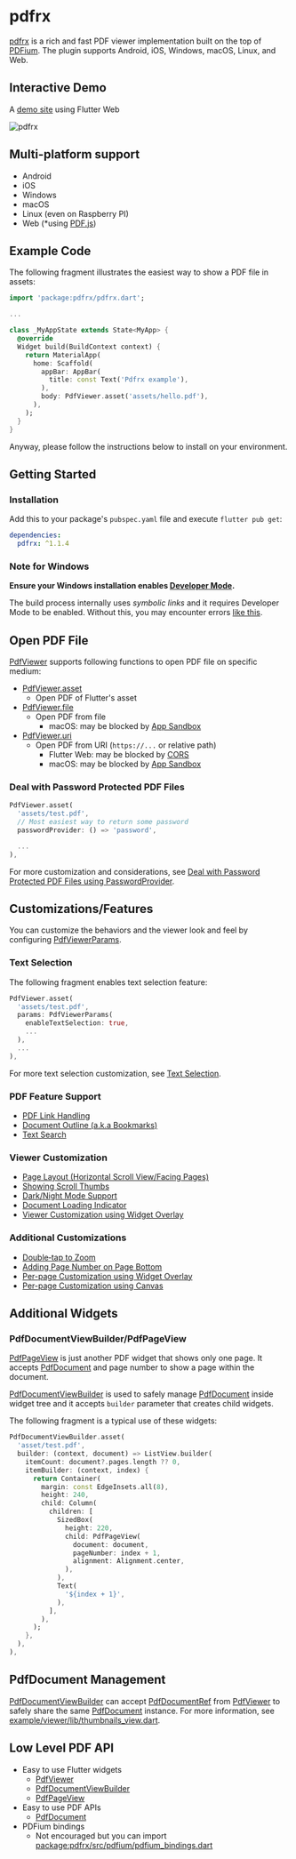 # pdfrx

[pdfrx](https://pub.dartlang.org/packages/pdfrx) is a rich and fast PDF viewer implementation built on the top of [PDFium](https://pdfium.googlesource.com/pdfium/).
The plugin supports Android, iOS, Windows, macOS, Linux, and Web.

## Interactive Demo

A [demo site](https://espresso3389.github.io/pdfrx/) using Flutter Web

![pdfrx](https://github.com/espresso3389/pdfrx/assets/1311400/b076ac0b-e2cb-48f0-8772-9891537ade7b)

## Multi-platform support

- Android
- iOS
- Windows
- macOS
- Linux (even on Raspberry PI)
- Web (\*using [PDF.js](https://mozilla.github.io/pdf.js/))

## Example Code

The following fragment illustrates the easiest way to show a PDF file in assets:

```dart
import 'package:pdfrx/pdfrx.dart';

...

class _MyAppState extends State<MyApp> {
  @override
  Widget build(BuildContext context) {
    return MaterialApp(
      home: Scaffold(
        appBar: AppBar(
          title: const Text('Pdfrx example'),
        ),
        body: PdfViewer.asset('assets/hello.pdf'),
      ),
    );
  }
}
```

Anyway, please follow the instructions below to install on your environment.

## Getting Started

### Installation

Add this to your package's `pubspec.yaml` file and execute `flutter pub get`:

```yaml
dependencies:
  pdfrx: ^1.1.4
```

### Note for Windows

**Ensure your Windows installation enables [Developer Mode](https://learn.microsoft.com/en-us/windows/apps/get-started/enable-your-device-for-development#activate-developer-mode).**

The build process internally uses *symbolic links* and it requires Developer Mode to be enabled.
Without this, you may encounter errors [like this](https://github.com/espresso3389/pdfrx/issues/34).

## Open PDF File

[PdfViewer](https://pub.dev/documentation/pdfrx/latest/pdfrx/PdfViewer-class.html) supports following functions to open PDF file on specific medium:

- [PdfViewer.asset](https://pub.dev/documentation/pdfrx/latest/pdfrx/PdfViewer/PdfViewer.asset.html)
  - Open PDF of Flutter's asset
- [PdfViewer.file](https://pub.dev/documentation/pdfrx/latest/pdfrx/PdfViewer/PdfViewer.file.html)
  - Open PDF from file
    - macOS: may be blocked by [App Sandbox](https://github.com/espresso3389/pdfrx/wiki/macOS:-Deal-with-App-Sandbox)
- [PdfViewer.uri](https://pub.dev/documentation/pdfrx/latest/pdfrx/PdfViewer/PdfViewer.uri.html)
  - Open PDF from URI (`https://...` or relative path)
    - Flutter Web: may be blocked by [CORS](https://developer.mozilla.org/en-US/docs/Web/HTTP/CORS)
    - macOS: may be blocked by [App Sandbox](https://github.com/espresso3389/pdfrx/wiki/macOS:-Deal-with-App-Sandbox)

### Deal with Password Protected PDF Files

```dart
PdfViewer.asset(
  'assets/test.pdf',
  // Most easiest way to return some password
  passwordProvider: () => 'password',

  ...
),
```

For more customization and considerations, see [Deal with Password Protected PDF Files using PasswordProvider](https://github.com/espresso3389/pdfrx/wiki/Deal-with-Password-Protected-PDF-Files-using-PasswordProvider).

## Customizations/Features

You can customize the behaviors and the viewer look and feel by configuring [PdfViewerParams](https://pub.dev/documentation/pdfrx/latest/pdfrx/PdfViewerParams-class.html).

### Text Selection

The following fragment enables text selection feature:

```dart
PdfViewer.asset(
  'assets/test.pdf',
  params: PdfViewerParams(
    enableTextSelection: true,
    ...
  ),
  ...
),
```

For more text selection customization, see [Text Selection](https://github.com/espresso3389/pdfrx/wiki/Text-Selection).

### PDF Feature Support

- [PDF Link Handling](https://github.com/espresso3389/pdfrx/wiki/PDF-Link-Handling)
- [Document Outline (a.k.a Bookmarks)](https://github.com/espresso3389/pdfrx/wiki/Document-Outline-(a.k.a-Bookmarks))
- [Text Search](https://github.com/espresso3389/pdfrx/wiki/Text-Search)

### Viewer Customization

- [Page Layout (Horizontal Scroll View/Facing Pages)](https://github.com/espresso3389/pdfrx/wiki/Page-Layout-Customization)
- [Showing Scroll Thumbs](https://github.com/espresso3389/pdfrx/wiki/Showing-Scroll-Thumbs)
- [Dark/Night Mode Support](https://github.com/espresso3389/pdfrx/wiki/Dark-Night-Mode-Support)
- [Document Loading Indicator](https://github.com/espresso3389/pdfrx/wiki/Document-Loading-Indicator)
- [Viewer Customization using Widget Overlay](https://pub.dev/documentation/pdfrx/latest/pdfrx/PdfViewerParams/viewerOverlayBuilder.html)

### Additional Customizations

- [Double‐tap to Zoom](https://github.com/espresso3389/pdfrx/wiki/Double%E2%80%90tap-to-Zoom)
- [Adding Page Number on Page Bottom](https://github.com/espresso3389/pdfrx/wiki/Adding-Page-Number-on-Page-Bottom)
- [Per-page Customization using Widget Overlay](https://pub.dev/documentation/pdfrx/latest/pdfrx/PdfViewerParams/pageOverlaysBuilder.html)
- [Per-page Customization using Canvas](https://pub.dev/documentation/pdfrx/latest/pdfrx/PdfViewerParams/pagePaintCallbacks.html)

## Additional Widgets

### PdfDocumentViewBuilder/PdfPageView

[PdfPageView](https://pub.dev/documentation/pdfrx/latest/pdfrx/PdfPageView-class.html) is just another PDF widget that shows only one page. It accepts [PdfDocument](https://pub.dev/documentation/pdfrx/latest/pdfrx/PdfDocument-class.html) and page number to show a page within the document.

[PdfDocumentViewBuilder](https://pub.dev/documentation/pdfrx/latest/pdfrx/PdfDocumentViewBuilder-class.html) is used to safely manage [PdfDocument](https://pub.dev/documentation/pdfrx/latest/pdfrx/PdfDocument-class.html) inside widget tree and it accepts `builder` parameter that creates child widgets.

The following fragment is a typical use of these widgets:

```dart
PdfDocumentViewBuilder.asset(
  'asset/test.pdf',
  builder: (context, document) => ListView.builder(
    itemCount: document?.pages.length ?? 0,
    itemBuilder: (context, index) {
      return Container(
        margin: const EdgeInsets.all(8),
        height: 240,
        child: Column(
          children: [
            SizedBox(
              height: 220,
              child: PdfPageView(
                document: document,
                pageNumber: index + 1,
                alignment: Alignment.center,
              ),
            ),
            Text(
              '${index + 1}',
            ),
          ],
        ),
      );
    },
  ),
),
```

## PdfDocument Management

[PdfDocumentViewBuilder](https://pub.dev/documentation/pdfrx/latest/pdfrx/PdfDocumentViewBuilder-class.html) can accept [PdfDocumentRef](https://pub.dev/documentation/pdfrx/latest/pdfrx/PdfDocumentRef-class.html) from [PdfViewer](https://pub.dev/documentation/pdfrx/latest/pdfrx/PdfViewer-class.html) to safely share the same [PdfDocument](https://pub.dev/documentation/pdfrx/latest/pdfrx/PdfDocument-class.html) instance. For more information, see [example/viewer/lib/thumbnails_view.dart](example/viewer/lib/thumbnails_view.dart).

## Low Level PDF API

- Easy to use Flutter widgets
  - [PdfViewer](https://pub.dev/documentation/pdfrx/latest/pdfrx/PdfViewer-class.html)
  - [PdfDocumentViewBuilder](https://pub.dev/documentation/pdfrx/latest/pdfrx/PdfDocumentViewBuilder-class.html)
  - [PdfPageView](https://pub.dev/documentation/pdfrx/latest/pdfrx/PdfPageView-class.html)
- Easy to use PDF APIs
  - [PdfDocument](https://pub.dev/documentation/pdfrx/latest/pdfrx/PdfDocument-class.html)
- PDFium bindings
  - Not encouraged but you can import [package:pdfrx/src/pdfium/pdfium_bindings.dart](https://github.com/espresso3389/pdfrx/blob/master/lib/src/pdfium/pdfium_bindings.dart)
